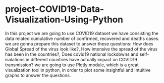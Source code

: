 # project-COVID19-Data-Visualization-Using-Python
In this project we are going to use COVID19 dataset we have consisting the data related cumulative number of confirmed, recovered and deaths cases. we are gonna prepare this dataset to answer these questions: How does Global Spread of the virus look like?, How intensive the spread of the virus has been in the countries?, Does covid19 national lockdowns and self-isolations in different countries have actually impact on COVID19 transmission? we are going to use Plotly module, which is a great visualization tool in python, in order to plot some insightful and intuitive graphs to answer the questions.
